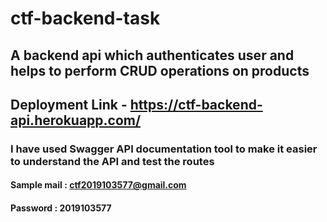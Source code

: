 # ctf-backend-task
## A backend api which authenticates user and helps to perform CRUD operations on products

## Deployment Link  -  https://ctf-backend-api.herokuapp.com/
### I have used Swagger API documentation tool to make it easier to understand the API and test the routes
#### Sample mail : ctf2019103577@gmail.com  
#### Password : 2019103577


